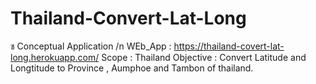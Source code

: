 # Thailand-Convert-Lat-Long
 ช
Conceptual Application /n
WEb_App : https://thailand-covert-lat-long.herokuapp.com/
Scope : Thailand
Objective : Convert Latitude and Longtitude to Province , Aumphoe and Tambon of thailand.

